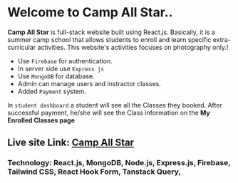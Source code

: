 # Welcome to Camp All Star..

**Camp All Star** is full-stack website built using React.js. Basically, it is a summer camp school that allows students to enroll and learn specific extra-curricular activities. This website's activities focuses on photography only.!
- Use `Firebase` for authentication.
- In server side use `Express js`
- Use `MongoDB` for database.
- Admin can manage users and instractor classes.
- Added `Payment` system.

In `student dashboard` a student will see all the Classes they booked. After successful payment, he/she will see the Class information  on the **My Enrolled Classes page** 

## Live site Link: [Camp All Star](https://camp-all-star.web.app/)

### Technology: React.js, MongoDB, Node.js, Express.js, Firebase, Tailwind CSS, React Hook Form, Tanstack Query,  